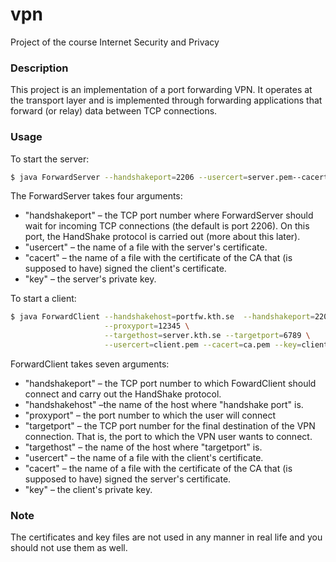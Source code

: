 # vpn

Project of the course Internet Security and Privacy

### Description
This project is an implementation of a port forwarding VPN. It operates at the transport layer and is implemented through forwarding applications that forward (or relay) data between TCP connections.

### Usage 

To start the server:
```bash
$ java ForwardServer --handshakeport=2206 --usercert=server.pem--cacert=ca.pem --key=server-private.der
```
The ForwardServer takes four arguments:
- "handshakeport" – the TCP port number where ForwardServer should wait for incoming TCP connections (the default is port 2206). On this port, the HandShake protocol is carried out (more about this later).
- "usercert" – the name of a file with the server's certificate.
- "cacert" –  the name of a file with the certificate of the CA that (is supposed to have) signed the client's certificate.
- "key" – the server's private key.

To start a client:
```bash
$ java ForwardClient --handshakehost=portfw.kth.se  --handshakeport=2206 \
                     --proxyport=12345 \
                     --targethost=server.kth.se --targetport=6789 \
                     --usercert=client.pem --cacert=ca.pem --key=client-private.der 
```
ForwardClient takes seven arguments:
- "handshakeport" – the TCP port number to which FowardClient should connect and carry out the HandShake protocol.
- "handshakehost"  –the name of the host where "handshake port" is.
- "proxyport" – the port number to which the user will connect
- "targetport" – the TCP port number for the final destination of the VPN connection. That is, the port to which the VPN user wants to connect.
- "targethost" –  the name of the host where "targetport" is.
- "usercert" – the name of a file with the client's certificate.
- "cacert" – the name of a file with the certificate of the CA that (is supposed to have) signed the server's certificate.
- "key" – the client's private key.  

### Note
The certificates and key files are not used in any manner in real life and you should not use them as well.
